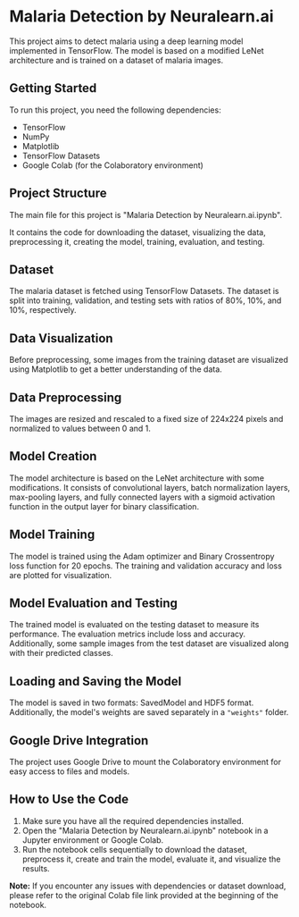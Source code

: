 # Malaria Detection by Neuralearn.ai
This project aims to detect malaria using a deep learning model implemented in TensorFlow. The model is based on a modified LeNet architecture and is trained on a dataset of malaria images.

## Getting Started
To run this project, you need the following dependencies:

- TensorFlow
- NumPy
- Matplotlib
- TensorFlow Datasets
- Google Colab (for the Colaboratory environment)

## Project Structure
The main file for this project is "Malaria Detection by Neuralearn.ai.ipynb".

It contains the code for downloading the dataset, visualizing the data, preprocessing it, creating the model, training, evaluation, and testing.

## Dataset
The malaria dataset is fetched using TensorFlow Datasets. The dataset is split into training, validation, and testing sets with ratios of 80%, 10%, and 10%, respectively.

## Data Visualization
Before preprocessing, some images from the training dataset are visualized using Matplotlib to get a better understanding of the data.

## Data Preprocessing
The images are resized and rescaled to a fixed size of 224x224 pixels and normalized to values between 0 and 1.

## Model Creation
The model architecture is based on the LeNet architecture with some modifications. It consists of convolutional layers, batch normalization layers, max-pooling layers, and fully connected layers with a sigmoid activation function in the output layer for binary classification.

## Model Training
The model is trained using the Adam optimizer and Binary Crossentropy loss function for 20 epochs. The training and validation accuracy and loss are plotted for visualization.

## Model Evaluation and Testing
The trained model is evaluated on the testing dataset to measure its performance. The evaluation metrics include loss and accuracy. Additionally, some sample images from the test dataset are visualized along with their predicted classes.

## Loading and Saving the Model
The model is saved in two formats: SavedModel and HDF5 format. Additionally, the model's weights are saved separately in a `"weights"` folder.

## Google Drive Integration
The project uses Google Drive to mount the Colaboratory environment for easy access to files and models.

## How to Use the Code
1. Make sure you have all the required dependencies installed.
2. Open the "Malaria Detection by Neuralearn.ai.ipynb" notebook in a Jupyter environment or Google Colab.
3. Run the notebook cells sequentially to download the dataset, preprocess it, create and train the model, evaluate it, and visualize the results.

**Note:** If you encounter any issues with dependencies or dataset download, please refer to the original Colab file link provided at the beginning of the notebook.
